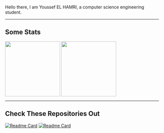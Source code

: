 Hello there, I am Youssef EL HAMRI, a computer science engineering student.

___

## Some Stats 

<p>
  <img height =180 align="center" src="https://github-readme-stats.vercel.app/api/top-langs/?username=ysfelhamri&layout=compact&theme=dark">
  <img height =180 align="center" src="https://github-readme-stats.vercel.app/api?username=ysfelhamri&show_icons=true&theme=dark&rank_icon=github">
</p>

___

## Check These Repositories Out 

[![Readme Card](https://github-readme-stats.vercel.app/api/pin/?username=ysfelhamri&repo=Snoopy&theme=dark)](https://github.com/ysfelhamri/Snoopy)
[![Readme Card](https://github-readme-stats.vercel.app/api/pin/?username=ysfelhamri&repo=closureandkeys&theme=dark)](https://github.com/ysfelhamri/closureandkeys)

